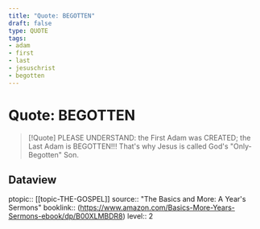 ```yaml
---
title: "Quote: BEGOTTEN"
draft: false
type: QUOTE
tags:
- adam
- first
- last
- jesuschrist
- begotten
---
```

# Quote: BEGOTTEN
> [!Quote]
> PLEASE UNDERSTAND: the First Adam was CREATED; the Last Adam is BEGOTTEN!!!
> That's why Jesus is called God's "Only-Begotten" Son.

## Dataview
ptopic:: [[topic-THE-GOSPEL]]
source:: "The Basics and More: A Year's Sermons"
booklink:: (https://www.amazon.com/Basics-More-Years-Sermons-ebook/dp/B00XLMBDR8)
level:: 2
